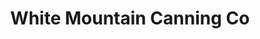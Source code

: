 ---
title: "White Mountain Canning Co"
url: /littleton/white-mountain-canning-co/
shop: Allgemein
---